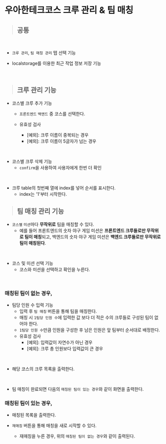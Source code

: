 # 우아한테크코스 크루 관리 & 팀 매칭

> ## 공통

<br>

- `크루 관리`, `팀 매칭 관리` 탭 선택 기능

- localstorage를 이용한 최근 작업 정보 저장 기능

<br>

> ## 크루 관리 기능

- 코스별 크루 추가 기능

  - `프론트엔드` `백엔드` 중 코스를 선택한다.

  - 유효성 검사
    - [예외]: 크루 이름이 중복되는 경우
    - [예외]: 크루 이름이 5글자가 넘는 경우

<br>

- 코스별 크루 삭제 기능
  - `confirm`을 사용하여 사용자에게 한번 더 확인

<br>

- 크루 table의 첫번째 열에 index를 넣어 순서를 표시한다.
  - index는 '1'부터 시작한다.

> ## 팀 매칭 관리 기능

- `코스별` `미션`마다 **무작위로** 팀을 매칭할 수 있다.
  - 예를 들어 프론트엔드의 숫자 야구 게임 미션은 **프론트엔드 크루들로만 무작위로 팀이 매칭**되고, 백엔드의 숫자 야구 게임 미션은 **백엔드 크루들로만 무작위로 팀이 매칭된다**.

<br>

- 코스 및 미션 선택 기능
  - 코스와 미션을 선택하고 확인을 누른다.

<br>

### 매칭된 팀이 없는 경우,

- 팀당 인원 수 입력 기능
  - 입력 후 `팀 매칭` 버튼을 통해 팀을 매칭한다.
  - 매칭 시 `1팀당 인원 수`에 입력한 값 보다 더 적은 수의 크루들로 구성된 팀이 없어야 한다.
  - `1팀당 인원 수`만큼 인원을 구성한 후 남은 인원은 앞 팀부터 순서대로 배정한다.
  - 유효성 검사
    - [예외]: 입력값이 자연수가 아닌 경우
    - [예외]: 크루 총 인원보다 입력값이 큰 경우

<br>

- 해당 코스의 크루 목록을 출력한다.

<br>

- 팀 매칭이 완료되면 다음의 `매칭된 팀이 있는 경우`와 같이 화면을 출력한다.

### 매칭된 팀이 있는 경우,

- 매칭된 목록을 출력한다.

- `재매칭` 버튼을 통해 매칭을 새로 시작할 수 있다.
  - 재매칭을 누른 경우, 위의 `매칭된 팀이 없는 경우`와 같이 출력된다.
